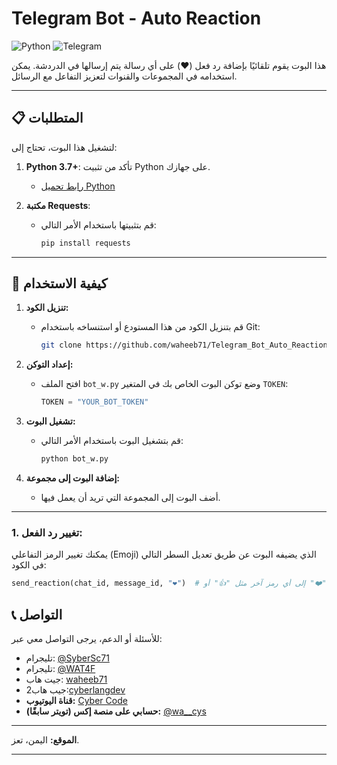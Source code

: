 

# Telegram Bot - Auto Reaction

![Python](https://img.shields.io/badge/Python-3.7%2B-blue) ![Telegram](https://img.shields.io/badge/Telegram-API-green)

هذا البوت يقوم تلقائيًا بإضافة رد فعل (❤️) على أي رسالة يتم إرسالها في الدردشة. يمكن استخدامه في المجموعات والقنوات لتعزيز التفاعل مع الرسائل.

---

## 📋 المتطلبات

لتشغيل هذا البوت، تحتاج إلى:

1. **Python 3.7+**: تأكد من تثبيت Python على جهازك.
   - [رابط تحميل Python](https://www.python.org/downloads/)

2. **مكتبة Requests**:
   - قم بتثبيتها باستخدام الأمر التالي:
     ```bash
     pip install requests
     ```


---

## 🚀 كيفية الاستخدام

1. **تنزيل الكود:**
   - قم بتنزيل الكود من هذا المستودع أو استنساخه باستخدام Git:
     ```bash
     git clone https://github.com/waheeb71/Telegram_Bot_Auto_Reaction.git
     ```

2. **إعداد التوكن:**
   - افتح الملف `bot_w.py` وضع توكن البوت الخاص بك في المتغير `TOKEN`:
     ```python
     TOKEN = "YOUR_BOT_TOKEN"
     ```

3. **تشغيل البوت:**
   - قم بتشغيل البوت باستخدام الأمر التالي:
     ```bash
     python bot_w.py
     ```

4. **إضافة البوت إلى مجموعة:**
   - أضف البوت إلى المجموعة التي تريد أن يعمل فيها.

---

### 1. تغيير رد الفعل:
يمكنك تغيير الرمز التفاعلي (Emoji) الذي يضيفه البوت عن طريق تعديل السطر التالي في الكود:
```python
send_reaction(chat_id, message_id, "❤️")  # يمكنك تغيير "❤️" إلى أي رمز آخر مثل "👍" أو "😂".
```


## 📞 التواصل

للأسئلة أو الدعم، يرجى التواصل معي عبر:

- تليجرام: [@SyberSc71](https://t.me/SyberSc71)
- تليجرام: [@WAT4F](https://t.me/WAT4F)
- جيت هاب: [waheeb71](https://github.com/waheeb71)
- جيب هاب2:[cyberlangdev](https://github.com/cyberlangdev)
- **قناة اليوتيوب:** [Cyber Code](https://www.youtube.com/@cyber_code1)
- **حسابي على منصة إكس (تويتر سابقًا):** [@wa__cys](https://x.com/wa__cys)



---

**الموقع:** اليمن، تعز.

---
